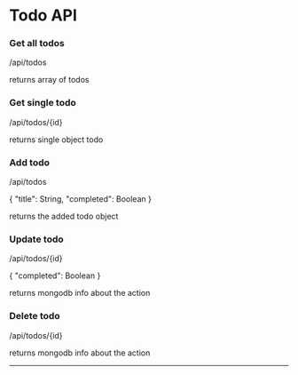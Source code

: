 # Todo API

### Get all todos
/api/todos

returns array of todos
### Get single todo
/api/todos/{id}

returns single object todo
### Add todo
/api/todos

{
    "title": String,
    "completed": Boolean
}

returns the added todo object
### Update todo
/api/todos/{id}

{
    "completed": Boolean
}

returns mongodb info about the action
### Delete todo
/api/todos/{id}

returns mongodb info about the action
  
  ___


